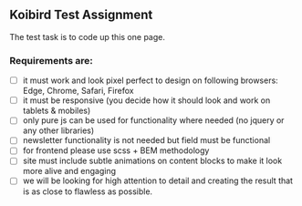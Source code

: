 ## Koibird Test Assignment
The test task is to code up this one page.

### Requirements are:
* [ ] it must work and look pixel perfect to design on following browsers: Edge, Chrome, Safari, Firefox
* [ ] it must be responsive (you decide how it should look and work on tablets & mobiles)
* [ ] only pure js can be used for functionality where needed (no jquery or any other libraries)
* [ ] newsletter functionality is not needed but field must be functional
* [ ] for frontend please use scss + BEM methodology
* [ ] site must include subtle animations on content blocks to make it look more alive and engaging
* [ ] we will be looking for high attention to detail and creating the result that is as close to flawless as possible.